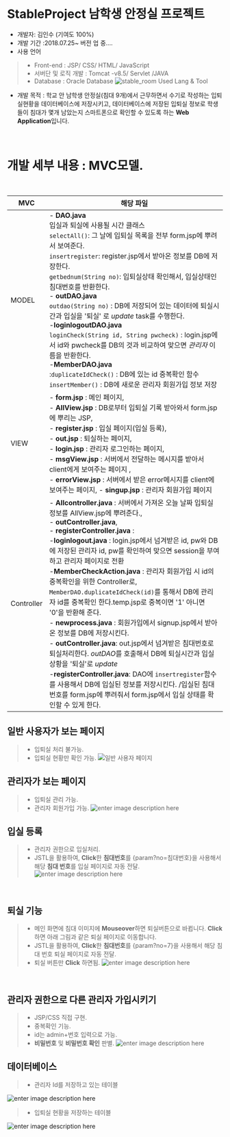 
# StableProject 남학생 안정실 프로젝트
- 개발자: 김인수 (기여도 100%)<br>
- 개발 기간 :2018.07.25~ 버전 업 중....<br>
- 사용 언어
 >  - Front-end : JSP/ CSS/ HTML/ JavaScript
 >  - 서버단 및 로직 개발 : Tomcat -v8.5/ Servlet /JAVA
 > - Database :  Oracle Database
![stable_room Used Lang & Tool](https://user-images.githubusercontent.com/42515875/45603666-e79d2200-ba68-11e8-89dc-866848cc4d6d.png)
         
- 개발 목적 : 학교 안 남학생 안정실(침대 9개)에서 근무하면서 수기로 작성하는 입퇴실현황을 데이터베이스에 저장시키고, 데이터베이스에 저장된 입퇴실 정보로 학생들이 침대가 몇개 남았는지 스마트폰으로 확인할 수 있도록 하는 **Web Application**입니다. <br><br><br>
# 개발 세부 내용 : MVC모델. <br>
<br>

|MVC |  해당 파일 |
|--|--|
| MODEL  |  - **DAO.java** <br> 입실과 퇴실에 사용될 시간 클래스<br>```selectAll()```: 그 날에 입퇴실 목록을 전부 form.jsp에 뿌려서 보여준다.<br>```insertregister```: register.jsp에서 받아온 정보를 DB에 저장한다.<br>```getbednum(String no)```: 입퇴실상태 확인해서, 입실상태인 침대번호를 반환한다.<br> - **outDAO.java** <br> ```outdao(String no)``` : DB에 저장되어 있는 데이터에 퇴실시간과 입실을 '퇴실' 로 *update* task를 수행한다. <br> -**loginlogoutDAO.java** <br> ```loginCheck(String id, String pwcheck)``` : login.jsp에서 id와 pwcheck를 DB의 것과 비교하여 맞으면 *관리자* 이름을 반환한다.<br> -**MemberDAO.java** <br>:```duplicateIdCheck()``` : DB에 있는 id 중복확인 함수<br> ```insertMember()```  : DB에 새로운 관리자 회원가입 정보 저장|
|VIEW | - **form.jsp** : 메인 페이지,<br> - **AllView.jsp** : DB로부터 입퇴실 기록 받아와서 form.jsp에 뿌리는 JSP,<br> - **register.jsp** : 입실 페이지(입실 등록),<br>- **out.jsp** : 퇴실하는 페이지,<br> - **login.jsp** : 관리자 로그인하는 페이지,<br> - **msgView.jsp** : 서버에서 전달하는 메시지를 받아서 client에게 보여주는 페이지 ,<br> - **errorView.jsp** : 서버에서 받은 error메시지를 client에 보여주는 페이지, - **singup.jsp** : 관리자 회원가입 페이지<br>|
|Controller | - **Allcontroller.java** : 서버에서 가져온 오늘 날짜 입퇴실 정보를 AllView.jsp에 뿌려준다.,<br> - **outController.java**, <br>  - **registerController.java** : <br> -**loginlogout.java** : login.jsp에서 넘겨받은 id, pw와 DB에 저장된 관리자 id, pw를 확인하여 맞으면 session을 부여하고 관리자 페이지로 전환<br> -**MemberCheckAction.java** : 관리자 회원가입 시 id의 중복확인을 위한 Controller로,  ```MemberDAO.duplicateIdCheck(id)```를 통해서 DB에 관리자 id를 중복확인 한다.temp.jsp로 중복이면 '1' 아니면 '0'을 반환해 준다.<br>- **newprocess.java** : 회원가입에서 signup.jsp에서 받아온 정보를 DB에 저장시킨다.<br> - **outController.java**: out.jsp에서 넘겨받은 침대번호로 퇴실처리한다. *outDAO*를 호출해서 DB에 퇴실시간과 입실상황을 '퇴실'로 *update*  <br> -**registerController.java**: DAO에 ```insertregister```함수를 사용해서 DB에 입실된 정보를 저장시킨다. /입실된 침대번호를 form.jsp에 뿌려줘서 form.jsp에서 입실 상태를 확인할 수 있게 한다.<br>|

                



                
## 일반 사용자가 보는 페이지
>  - 입퇴실 처리 불가능.
>  - 입퇴실 현황만 확인 가능.
>   ![일반 사용자 페이지](https://user-images.githubusercontent.com/42515875/45603702-334fcb80-ba69-11e8-9952-9d987e2d4962.png)
 
 
 ## 관리자가 보는 페이지
 > - 입퇴실 관리 가능.
 >  - 관리자 회원가입 가능.
 > ![enter image description here](https://user-images.githubusercontent.com/42515875/45603977-a1e15900-ba6a-11e8-98d6-2b02b9ffea2b.png)

## 입실 등록

> - 관리자 권한으로 입실처리.
>  - JSTL을 활용하여, **Click**한 **침대번호**를 {param?no=침대번호}을 사용해서 해당 **침대 번호**를 입실 페이지로 자동 전달.
> ![enter image description here](https://user-images.githubusercontent.com/42515875/45604234-5da38800-ba6d-11e8-9c75-fa3c3b53a229.png)
<br>

## 퇴실 기능<br>
> - 메인 화면에 침대 이미지에 **Mouseover**하면 퇴실버튼으로 바뀝니다. **Click** 하면 아래 그림과 같은 퇴실 페이지로 이동합니다.
> - JSTL을 활용하여, **Click**한 **침대번호**를 {param?no=7}을 사용해서 해당 침대 번호 퇴실 페이지로  자동 전달.
> - 퇴실 버튼만 **Click** 하면됨. 
![enter image description here](https://user-images.githubusercontent.com/42515875/45603708-3ba80680-ba69-11e8-8894-cff201cc00a7.png)
<br>

## 관리자 권한으로 다른 관리자 가입시키기<br>
> - JSP/CSS 직접 구현.
>  - 중복확인 기능.
>  - id는 admin+번호 입력으로 가능.
>   - **비밀번호** 및 **비밀번호 확인** 판별.
>    ![enter image description here](https://user-images.githubusercontent.com/42515875/45603720-4ebad680-ba69-11e8-889f-fe0e908da003.png)


## 데이터베이스 
> - 관리자 Id를 저장하고 있는 테이블

![enter image description here](https://user-images.githubusercontent.com/42515875/45915987-6f37c600-be99-11e8-90d0-1e1393e42545.png)
> - 입퇴실 현황을 저장하는 테이블


![enter image description here](https://user-images.githubusercontent.com/42515875/45916005-b02fda80-be99-11e8-83c7-1c164846ba66.png)

